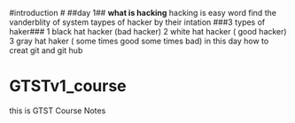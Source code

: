 #introduction #
##day 1##
**what is hacking**
hacking is easy word find the vanderblity of system
taypes of hacker by their intation
###3 types of haker### 
1 black hat hacker (bad hacker)
2 white hat hacker  ( good hacker)
3 gray hat haker   ( some times good some times bad)
in this day how to creat git and git hub 
# GTSTv1_course
this is GTST Course Notes
